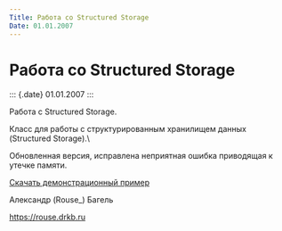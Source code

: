 ```yaml
---
Title: Работа со Structured Storage
Date: 01.01.2007
---
```



Работа со Structured Storage
============================

::: {.date}
01.01.2007
:::

Работа с Structured Storage.

Класс для работы с структурированным хранилищем данных (Structured
Storage).\

Обновленная версия, исправлена неприятная ошибка приводящая к утечке
памяти.

[Скачать демонстрационный пример](/zip/storage.zip)

Александр (Rouse\_) Багель

<https://rouse.drkb.ru>
